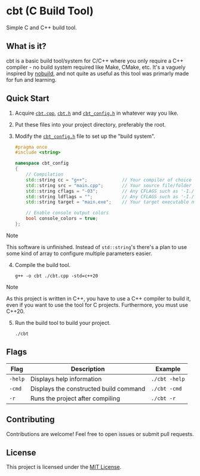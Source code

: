 # cbt (**C** **B**uild **T**ool)

Simple C and C++ build tool.

## What is it?

cbt is a basic build tool/system for C/C++ where you only require a C++ compiler - no build system required like Make, CMake, etc. It's a vaguely inspired by [nobuild](https://github.com/tsoding/nobuild), and not quite as useful as this tool was primarly made for fun and learning.

## Quick Start

1.  Acquire [`cbt.cpp`](./cbt.cpp), [`cbt.h`](./cbt.h) and [`cbt_config.h`](./cbt_config.h) in whatever way you like.
2.  Put these files into your project directory, preferably the root.
3.  Modify the [`cbt_config.h`](./cbt_config.h) file to set up the "build system".

    ```cpp
    #pragma once
    #include <string>

    namespace cbt_config
    {
        // Compilation
        std::string cc = "g++";             // Your compiler of choice (cc, gcc, g++, clang, etc)
        std::string src = "main.cpp";       // Your source file/folder of .c/.cpp files.
        std::string cflags = "-O3";         // Any CFLAGS such as '-I./include -O3 -Wall -pedantic'
        std::string ldflags = "";           // Any CFLAGS such as '-I./include -O3 -Wall -pedantic'
        std::string target = "main.exe";    // Your target executable name.

        // Enable console output colors
        bool console_colors = true;
    };
    ```

> [!NOTE]
> This software is unfinished. Instead of `std::string`'s there's a plan to use some kind of array to configure multiple parameters easier.

4.  Compile the build tool.

    ```console
    g++ -o cbt ./cbt.cpp -std=c++20
    ```

> [!NOTE]
> As this project is written in C++, you have to use a C++ compiler to build it, even if you want to use the tool for C projects. Furthermore, you must use C++20.

5.  Run the build tool to build your project.

    ```console
    ./cbt
    ```

## Flags

| Flag    | Description                            | Example       |
| ------- | -------------------------------------- | ------------- |
| `-help` | Displays help information              | `./cbt -help` |
| `-cmd`  | Displays the constructed build command | `./cbt -cmd`  |
| `-r`    | Runs the project after compiling       | `./cbt -r`    |

## Contributing

Contributions are welcome! Feel free to open issues or submit pull requests.

## License

This project is licensed under the [MIT License](LICENSE).
